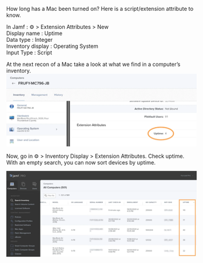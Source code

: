 How long has a Mac been turned on? Here is a script/extension attribute to know.

In Jamf : ⚙️ > Extension Attributes > New  
Display name : Uptime  
Data type : Integer  
Inventory display : Operating System  
Input Type : Script  

At the next recon of a Mac take a look at what we find in a computer’s inventory.
![What is this](uptime_ea.webp)

Now, go in ⚙️ > Inventory Display > Extension Attributes. Check uptime.
With an empty search, you can now sort devices by uptime.

![What is this](uptime_inventory.webp)
